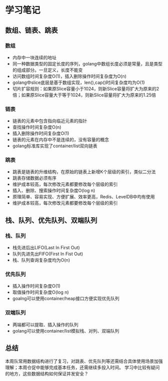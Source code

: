# 学习笔记

## 数组、链表、跳表

### 数组

- 内存中一块连续的地址
- 同一种数据类型的固定长度的序列，golang中数组长度必须是常量，且是类型的组成部分。一旦定义，长度不能变
- 访问数组时间复杂度O(1)，插入删除操作时间复杂度为O(n)
- golang中slice底层是基于数组实现，len(),cap()时间复杂度均为O(1)
- 切片扩容规则：如果原Slice容量小于1024，则新Slice容量将扩大为原来的2倍；如果原Slice容量大于等于1024，则新Slice容量将扩大为原来的1.25倍

### 链表

- 链表的元素中包含指向临近元素的指针
- 查找操作时间复杂度O(n)
- 插入删除操作时间复杂度O(1)
- 链表的元素在内存中不是连续的，没有容量的概念
- golang标准库实现了container/list双向链表

### 跳表

- 跳表是链表的升维结构，在原始的链表上新增K个层级的索引，类似二分法
- 跳表存储数据必须有序
- 维护成本较高，每次修改元素都要修改每个层级的索引
- 插入、删除、搜索操作时间复杂度O(log n)
- 原理简单、容易实现、方便扩展、效率更高，Redis、LevelDB中均有使用
- 维护成本较高，每次修改元素都要修改每个层级的索引

## 栈、队列、优先队列、双端队列

### 栈、队列

- 栈先进后出LIFO(Last In First Out)
- 队列先进先出FIFO(First In Fist Out)
- 栈、队列查询复杂度均为O(n)

### 优先队列

- 插入操作时间复杂度O(1)
- 取值操作时间复杂度O(log n)
- goalng可以使用container/heap接口方便实现优先队列

### 双端队列

- 两端都可以提取、插入操作的队列
- golang可以使用container/list模拟栈、对列、双端队列

## 总结

本周队常用数据结构进行了复习，对跳表、优先队列等还需结合具体使用场景加强理解；本周仓促中能够完成基本任务，还需继续多投入时间。
学习中比较有疑问的地方，这些数据结构如何保证并发安全？